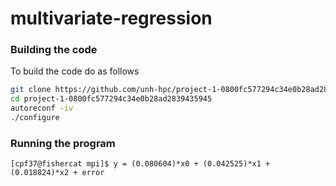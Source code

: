 # multivariate-regression

### Building the code
To build the code do as follows
```sh
git clone https://github.com/unh-hpc/project-1-0800fc577294c34e0b28ad2839435945.git
cd project-1-0800fc577294c34e0b28ad2839435945
autoreconf -iv
./configure
```
### Running the program
```[cpf37@fishercat mpi]$ ./main
[cpf37@fishercat mpi]$ y = (0.080604)*x0 + (0.042525)*x1 + (0.018824)*x2 + error

```
